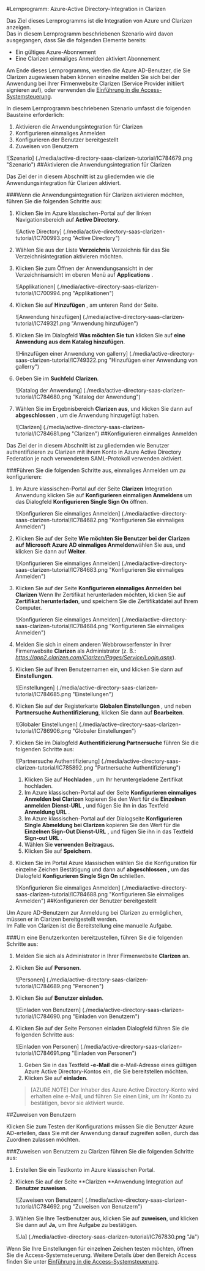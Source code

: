 <properties 
    pageTitle="Lernprogramm: Azure-Active Directory-Integration in Clarizen | Microsoft Azure" 
    description="Informationen Sie zur Verwendung von Clarizen mit Azure Active Directory einmaliges Anmelden, automatisierte Bereitstellung und mehr aktivieren!" 
    services="active-directory" 
    authors="jeevansd"  
    documentationCenter="na" 
    manager="femila"/>
<tags 
    ms.service="active-directory" 
    ms.devlang="na" 
    ms.topic="article" 
    ms.tgt_pltfrm="na" 
    ms.workload="identity" 
    ms.date="09/29/2016" 
    ms.author="jeedes" />

#<a name="tutorial-azure-active-directory-integration-with-clarizen"></a>Lernprogramm: Azure-Active Directory-Integration in Clarizen

Das Ziel dieses Lernprogramms ist die Integration von Azure und Clarizen anzeigen.  
Das in diesem Lernprogramm beschriebenen Szenario wird davon ausgegangen, dass Sie die folgenden Elemente bereits:

-   Ein gültiges Azure-Abonnement
-   Eine Clarizen einmaliges Anmelden aktiviert Abonnement

Am Ende dieses Lernprogramms, werden die Azure AD-Benutzer, die Sie Clarizen zugewiesen haben können einzelne melden Sie sich bei der Anwendung bei Ihrer Firmenwebsite Clarizen (Service Provider initiiert signieren auf), oder verwenden die [Einführung in die Access-Systemsteuerung](active-directory-saas-access-panel-introduction.md).

In diesem Lernprogramm beschriebenen Szenario umfasst die folgenden Bausteine erforderlich:

1.  Aktivieren die Anwendungsintegration für Clarizen
2.  Konfigurieren einmaliges Anmelden
3.  Konfigurieren der Benutzer bereitgestellt
4.  Zuweisen von Benutzern

![Szenario] (./media/active-directory-saas-clarizen-tutorial/IC784679.png "Szenario")
##<a name="enabling-the-application-integration-for-clarizen"></a>Aktivieren die Anwendungsintegration für Clarizen

Das Ziel der in diesem Abschnitt ist zu gliedernden wie die Anwendungsintegration für Clarizen aktiviert.

###<a name="to-enable-the-application-integration-for-clarizen-perform-the-following-steps"></a>Wenn die Anwendungsintegration für Clarizen aktivieren möchten, führen Sie die folgenden Schritte aus:

1.  Klicken Sie im Azure klassischen-Portal auf der linken Navigationsbereich auf **Active Directory**.

    ![Active Directory] (./media/active-directory-saas-clarizen-tutorial/IC700993.png "Active Directory")

2.  Wählen Sie aus der Liste **Verzeichnis** Verzeichnis für das Sie Verzeichnisintegration aktivieren möchten.

3.  Klicken Sie zum Öffnen der Anwendungsansicht in der Verzeichnisansicht im oberen Menü auf **Applications** .

    ![Applikationen] (./media/active-directory-saas-clarizen-tutorial/IC700994.png "Applikationen")

4.  Klicken Sie auf **Hinzufügen** , am unteren Rand der Seite.

    ![Anwendung hinzufügen] (./media/active-directory-saas-clarizen-tutorial/IC749321.png "Anwendung hinzufügen")

5.  Klicken Sie im Dialogfeld **Was möchten Sie tun** klicken Sie auf **eine Anwendung aus dem Katalog hinzufügen**.

    ![Hinzufügen einer Anwendung von gallerry] (./media/active-directory-saas-clarizen-tutorial/IC749322.png "Hinzufügen einer Anwendung von gallerry")

6.  Geben Sie im **Suchfeld** **Clarizen**.

    ![Katalog der Anwendung] (./media/active-directory-saas-clarizen-tutorial/IC784680.png "Katalog der Anwendung")

7.  Wählen Sie im Ergebnisbereich **Clarizen aus**, und klicken Sie dann auf **abgeschlossen** , um die Anwendung hinzugefügt haben.

    ![Clarizen] (./media/active-directory-saas-clarizen-tutorial/IC784681.png "Clarizen")
##<a name="configuring-single-sign-on"></a>Konfigurieren einmaliges Anmelden

Das Ziel der in diesem Abschnitt ist zu gliedernden wie Benutzer authentifizieren zu Clarizen mit ihrem Konto in Azure Active Directory Federation je nach verwendetem SAML-Protokoll verwenden aktiviert.

###<a name="to-configure-single-sign-on-perform-the-following-steps"></a>Führen Sie die folgenden Schritte aus, einmaliges Anmelden um zu konfigurieren:

1.  Im Azure klassischen-Portal auf der Seite **Clarizen** Integration Anwendung klicken Sie auf **Konfigurieren einmaligen Anmeldens** um das Dialogfeld **Konfigurieren Single Sign On** öffnen.

    ![Konfigurieren Sie einmaliges Anmelden] (./media/active-directory-saas-clarizen-tutorial/IC784682.png "Konfigurieren Sie einmaliges Anmelden")

2.  Klicken Sie auf der Seite **Wie möchten Sie Benutzer bei der Clarizen auf** **Microsoft Azure AD einmaliges Anmelden**wählen Sie aus, und klicken Sie dann auf **Weiter**.

    ![Konfigurieren Sie einmaliges Anmelden] (./media/active-directory-saas-clarizen-tutorial/IC784683.png "Konfigurieren Sie einmaliges Anmelden")

3.  Klicken Sie auf der Seite **Konfigurieren einmaliges Anmelden bei Clarizen** Wenn Ihr Zertifikat herunterladen möchten, klicken Sie auf **Zertifikat herunterladen**, und speichern Sie die Zertifikatdatei auf Ihrem Computer.

    ![Konfigurieren Sie einmaliges Anmelden] (./media/active-directory-saas-clarizen-tutorial/IC784684.png "Konfigurieren Sie einmaliges Anmelden")

4.  Melden Sie sich in einem anderen Webbrowserfenster in Ihrer Firmenwebsite **Clarizen** als Administrator (z. B.: *https://app2.clarizen.com/Clarizen/Pages/Service/Login.aspx*).

5.  Klicken Sie auf Ihren Benutzernamen ein, und klicken Sie dann auf **Einstellungen**.

    ![Einstellungen] (./media/active-directory-saas-clarizen-tutorial/IC784685.png "Einstellungen")

6.  Klicken Sie auf der Registerkarte **Globalen Einstellungen** , und neben **Partnersuche Authentifizierung**, klicken Sie dann auf **Bearbeiten**.

    ![Globaler Einstellungen] (./media/active-directory-saas-clarizen-tutorial/IC786906.png "Globaler Einstellungen")

7.  Klicken Sie im Dialogfeld **Authentifizierung Partnersuche** führen Sie die folgenden Schritte aus:

    ![Partnersuche Authentifizierung] (./media/active-directory-saas-clarizen-tutorial/IC785892.png "Partnersuche Authentifizierung")

    1.  Klicken Sie auf **Hochladen** , um Ihr heruntergeladene Zertifikat hochladen.
    2.  Im Azure klassischen-Portal auf der Seite **Konfigurieren einmaliges Anmelden bei Clarizen** kopieren Sie den Wert für die **Einzelnen anmelden Dienst-URL** , und fügen Sie ihn in das Textfeld **Anmeldung URL** .
    3.  Im Azure klassischen-Portal auf der Dialogseite **Konfigurieren Single Abmeldung bei Clarizen** kopieren Sie den Wert für die **Einzelnen Sign-Out Dienst-URL** , und fügen Sie ihn in das Textfeld **Sign-out URL** .
    4.  Wählen Sie **verwenden Beitrag**aus.
    5.  Klicken Sie auf **Speichern**.

8.  Klicken Sie im Portal Azure klassischen wählen Sie die Konfiguration für einzelne Zeichen Bestätigung und dann auf **abgeschlossen** , um das Dialogfeld **Konfigurieren Single Sign On** schließen.

    ![Konfigurieren Sie einmaliges Anmelden] (./media/active-directory-saas-clarizen-tutorial/IC784688.png "Konfigurieren Sie einmaliges Anmelden")
##<a name="configuring-user-provisioning"></a>Konfigurieren der Benutzer bereitgestellt

Um Azure AD-Benutzern zur Anmeldung bei Clarizen zu ermöglichen, müssen er in Clarizen bereitgestellt werden.  
Im Falle von Clarizen ist die Bereitstellung eine manuelle Aufgabe.

###<a name="to-provision-a-user-accounts-perform-the-following-steps"></a>Um eine Benutzerkonten bereitzustellen, führen Sie die folgenden Schritte aus:

1.  Melden Sie sich als Administrator in Ihrer Firmenwebsite **Clarizen** an.

2.  Klicken Sie auf **Personen**.

    ![Personen] (./media/active-directory-saas-clarizen-tutorial/IC784689.png "Personen")

3.  Klicken Sie auf **Benutzer einladen**.

    ![Einladen von Benutzern] (./media/active-directory-saas-clarizen-tutorial/IC784690.png "Einladen von Benutzern")

4.  Klicken Sie auf der Seite Personen einladen Dialogfeld führen Sie die folgenden Schritte aus:

    ![Einladen von Personen] (./media/active-directory-saas-clarizen-tutorial/IC784691.png "Einladen von Personen")

    1.  Geben Sie in das Textfeld **-e-Mail** die e-Mail-Adresse eines gültigen Azure Active Directory-Kontos ein, die Sie bereitstellen möchten.
    2.  Klicken Sie auf **einladen**.

    >[AZURE.NOTE] Der Inhaber des Azure Active Directory-Konto wird erhalten eine e-Mail, und führen Sie einen Link, um ihr Konto zu bestätigen, bevor sie aktiviert wurde.

##<a name="assigning-users"></a>Zuweisen von Benutzern

Klicken Sie zum Testen der Konfigurations müssen Sie die Benutzer Azure AD-erteilen, dass Sie mit der Anwendung darauf zugreifen sollen, durch das Zuordnen zulassen möchten.

###<a name="to-assign-users-to-clarizen-perform-the-following-steps"></a>Zuweisen von Benutzern zu Clarizen führen Sie die folgenden Schritte aus:

1.  Erstellen Sie ein Testkonto im Azure klassischen Portal.

2.  Klicken Sie auf der Seite **Clarizen **Anwendung Integration auf **Benutzer zuweisen**.

    ![Zuweisen von Benutzern] (./media/active-directory-saas-clarizen-tutorial/IC784692.png "Zuweisen von Benutzern")

3.  Wählen Sie Ihre Testbenutzer aus, klicken Sie auf **zuweisen**, und klicken Sie dann auf **Ja,** um Ihre Aufgabe zu bestätigen.

    ![Ja] (./media/active-directory-saas-clarizen-tutorial/IC767830.png "Ja")

Wenn Sie Ihre Einstellungen für einzelnen Zeichen testen möchten, öffnen Sie die Access-Systemsteuerung. Weitere Details über den Bereich Access finden Sie unter [Einführung in die Access-Systemsteuerung](active-directory-saas-access-panel-introduction.md).
